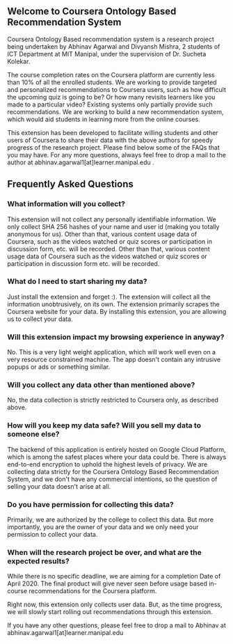 ## Welcome to Coursera Ontology Based Recommendation System

Coursera Ontology Based recommendation system is a research project being undertaken by Abhinav Agarwal and Divyansh Mishra, 2 students of ICT Department at MIT Manipal, under the supervision of Dr. Sucheta Kolekar.

The course completion rates on the Coursera platform are currently less than 10% of all the enrolled students. We are working to provide targeted and personalized recommendations to Coursera users, such as how difficult the upcoming quiz is going to be? Or how many revisits learners like you made to a particular video? Existing systems only partially provide such recommendations. We are working to build a new recommendation system, which would aid students in learning more from the online courses.

This extension has been developed to facilitate willing students and other users of Coursera to share their data with the above authors for speedy progress of the research project. Please find below some of the FAQs that you may have. For any more questions, always feel free to drop a mail to the author at abhinav.agarwal1[at]learner.manipal.edu .

## Frequently Asked Questions
### What information will you collect?
This extension will not collect any personally identifiable information. We only collect SHA 256 hashes of your name and user id (making you totally anonymous for us). Other than that, various content usage data of Coursera, such as the videos watched or quiz scores or participation in discussion form, etc. will be recorded.  Other than that, various content usage data of Coursera such as the videos watched or quiz scores or participation in discussion form etc. will be recorded. 

### What do I need to start sharing my data?
 Just install the extension and forget :). The extension will collect all the information unobtrusively, on its own. The extension primarily scrapes the Coursera website for your data. By installing this extension, you are allowing us to collect your data.

### Will this extension impact my browsing experience in anyway?
 No. This is a very light weight application, which will work well even on a very resource constrained machine. The app doesn't contain any intrusive popups or ads or something similar.

### Will you collect any data other than mentioned above?
 No, the data collection is strictly restricted to Coursera only, as described above.

### How will you keep my data safe? Will you sell my data to someone else?
 The backend of this application is entirely hosted on Google Cloud Platform, which is among the safest places where your data could be. There is always end-to-end encryption to uphold the highest levels of privacy.
We are collecting data strictly for the Coursera Ontology Based Recommendation
System, and we don't have any commercial intentions, so the question of selling your data doesn't arise at all.

### Do you have permission for collecting this data?
 Primarily, we are authorized by the college to collect this data. But more importantly, you are the owner of your data and we only need your permission to collect your data.

### When will the research project be over, and what are the expected results?
 While there is no specific deadline, we are aiming for a completion Date of April 2020. The final product will give never seen before usage based in-course recommendations for the Coursera platform.



Right now, this extension only collects user data. But, as the time progress, we will slowly start rolling out recommendations through this extension.


If you have any other questions, please feel free to drop a mail to Abhinav at abhinav.agarwal1[at]learner.manipal.edu

